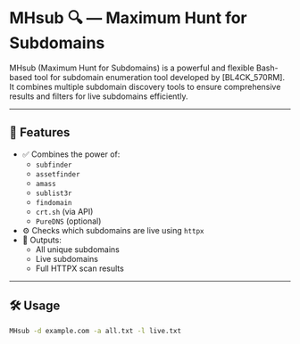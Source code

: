 # MHsub 🔍 — Maximum Hunt for Subdomains

MHsub (Maximum Hunt for Subdomains) is a powerful and flexible Bash-based tool for subdomain enumeration tool developed by [BL4CK_570RM]. It combines multiple subdomain discovery tools to ensure comprehensive results and filters for live subdomains efficiently.

---

## 📌 Features

- ✅ Combines the power of:
  - `subfinder`
  - `assetfinder`
  - `amass`
  - `sublist3r`
  - `findomain`
  - `crt.sh` (via API)
  - `PureDNS` (optional)
- ⚙️ Checks which subdomains are live using `httpx`
- 📁 Outputs:
  - All unique subdomains
  - Live subdomains
  - Full HTTPX scan results

---

## 🛠️ Usage

```bash
MHsub -d example.com -a all.txt -l live.txt
